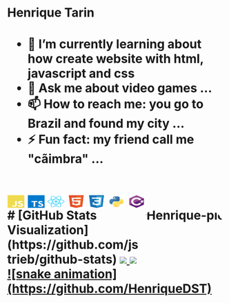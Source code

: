 <h1>Henrique Tarin<h1>


- 🌱 I’m currently learning about how create website with html, javascript and css
- 💬 Ask me about video games ...
- 📫 How to reach me: you go to Brazil and found my city ...
- ⚡ Fun fact: my friend call me "cãimbra" ...
<div style="display: inline_block"><br>
  <img align="center" alt="Henrique-Js" height="30" width="40" src="https://raw.githubusercontent.com/devicons/devicon/master/icons/javascript/javascript-plain.svg">
  <img align="center" alt="Henrique-Ts" height="30" width="40" src="https://raw.githubusercontent.com/devicons/devicon/master/icons/typescript/typescript-plain.svg">
  <img align="center" alt="Henrique-React" height="30" width="40" src="https://raw.githubusercontent.com/devicons/devicon/master/icons/react/react-original.svg">
  <img align="center" alt="Henrique-HTML" height="30" width="40" src="https://raw.githubusercontent.com/devicons/devicon/master/icons/html5/html5-original.svg">
  <img align="center" alt="Henrique-CSS" height="30" width="40" src="https://raw.githubusercontent.com/devicons/devicon/master/icons/css3/css3-original.svg">
  <img align="center" alt="Henrique-Python" height="30" width="40" src="https://raw.githubusercontent.com/devicons/devicon/master/icons/python/python-original.svg">
  <img align="center" alt="Henrique-Csharp" height="30" width="40" src="https://raw.githubusercontent.com/devicons/devicon/master/icons/csharp/csharp-original.svg">
  <img align="right" alt="Henrique-pic" height="150" style="border-radius:50px;" src="https://www.infoescola.com/wp-content/uploads/2010/08/husky-siberiano_71212480.jpg">
</div>
  # [GitHub Stats Visualization](https://github.com/jstrieb/github-stats)

<!--
https://github.community/t/support-theme-context-for-images-in-light-vs-dark-mode/147981/84
-->
<a href="https://github.com/HenriqueDST/github-stats">
<img src="https://github.com/HenriqueDST/github-stats/blob/master/generated/overview.svg#gh-dark-mode-only" />
<img src="https://github.com/HenriqueDST/github-stats/blob/master/generated/languages.svg#gh-dark-mode-only" />
![snake animation](https://github.com/HenriqueDST)
